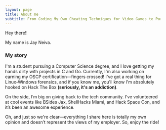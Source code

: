 ```yaml
---
layout: page
title: About me
subtitle: From Coding My Own Cheating Techniques for Video Games to Pursuing a Computer Science Degree
---
```

Hey there!! 

My name is Jay Neiva. 

### My story

I'm a student pursuing a Computer Science degree, and I love getting my hands dirty with projects in C and Go. Currently, I'm also working on earning my OSCP certification—fingers crossed! I've got a real thing for Linux-Windows forensics, and if you know me, you'll know I'm absolutely hooked on Hack The Box **(seriously, it's an addiction)**.

On the side, I’m big on giving back to the tech community. I've volunteered at cool events like BSides Jax, ShellHacks Miami, and Hack Space Con, and it’s been an awesome experience.

Oh, and just so we're clear—everything I share here is totally my own opinion and doesn’t represent the views of my employer. So, enjoy the ride!
